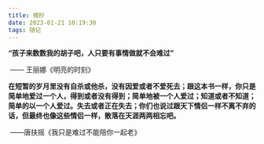 ```yaml
---
title: 摘抄
date: 2023-01-21 10:19:30
tags: 随记
---
```




**“孩子来数数我的胡子吧，人只要有事情做就不会难过”**

​																		—— 王丽娜《明亮的时刻》



**在短暂的岁月里没有自杀或他杀，没有因爱或者不爱死去；跟这本书一样，你只是简单地爱过一个人，得到或者没有得到；简单地被一个人爱过；知道或者不知道；简单的以一个人爱过。失去或者正在失去；你们也说过跟天下情侣一样不离不弃的话，但最终也像这些情侣一样，散落在天涯两两相忘吧。**

​																	——唐扶摇《我只是难过不能陪你一起老》






